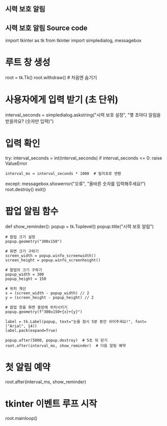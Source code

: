 ## 시력 보호 알림  

## 시력 보호 알림 Source code  

import tkinter as tk
from tkinter import simpledialog, messagebox

# 루트 창 생성
root = tk.Tk()
root.withdraw()  # 처음엔 숨기기

# 사용자에게 입력 받기 (초 단위)
interval_seconds = simpledialog.askstring("시력 보호 설정", "몇 초마다 알림을 받을까요? (숫자만 입력)")

# 입력 확인
try:
    interval_seconds = int(interval_seconds)
    if interval_seconds <= 0:
        raise ValueError

    interval_ms = interval_seconds * 1000  # 밀리초로 변환

except:
    messagebox.showerror("오류", "올바른 숫자를 입력해주세요!")
    root.destroy()
    exit()

# 팝업 알림 함수
def show_reminder():
    popup = tk.Toplevel()
    popup.title("시력 보호 알림")
    
    # 팝업 크기 설정
    popup.geometry("300x150")
    
    # 화면 크기 구하기
    screen_width = popup.winfo_screenwidth()
    screen_height = popup.winfo_screenheight()
    
    # 팝업의 크기 구하기
    popup_width = 300
    popup_height = 150
    
    # 위치 계산
    x = (screen_width - popup_width) // 2
    y = (screen_height - popup_height) // 2
    
    # 팝업 창을 화면 중앙에 위치시키기
    popup.geometry(f"300x150+{x}+{y}")

    label = tk.Label(popup, text="눈을 잠시 5분 동안 쉬어주세요!", font=("Arial", 14))
    label.pack(expand=True)

    popup.after(5000, popup.destroy)  # 5초 뒤 닫기
    root.after(interval_ms, show_reminder)  # 다음 알림 예약

# 첫 알림 예약
root.after(interval_ms, show_reminder)

# tkinter 이벤트 루프 시작
root.mainloop()
